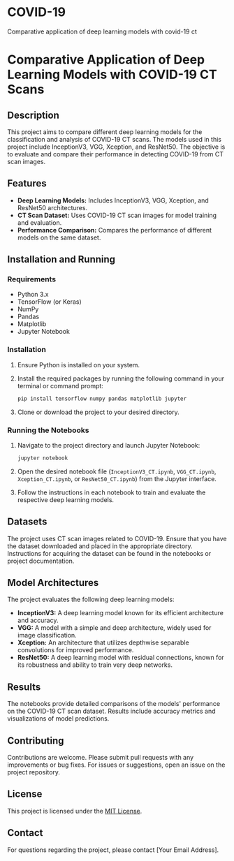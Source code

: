 # COVID-19
Comparative application of deep learning models with covid-19 ct
# Comparative Application of Deep Learning Models with COVID-19 CT Scans

## Description

This project aims to compare different deep learning models for the classification and analysis of COVID-19 CT scans. The models used in this project include InceptionV3, VGG, Xception, and ResNet50. The objective is to evaluate and compare their performance in detecting COVID-19 from CT scan images.

## Features

- **Deep Learning Models:** Includes InceptionV3, VGG, Xception, and ResNet50 architectures.
- **CT Scan Dataset:** Uses COVID-19 CT scan images for model training and evaluation.
- **Performance Comparison:** Compares the performance of different models on the same dataset.

## Installation and Running

### Requirements

- Python 3.x
- TensorFlow (or Keras)
- NumPy
- Pandas
- Matplotlib
- Jupyter Notebook

### Installation

1. Ensure Python is installed on your system.
2. Install the required packages by running the following command in your terminal or command prompt:

    ```bash
    pip install tensorflow numpy pandas matplotlib jupyter
    ```

3. Clone or download the project to your desired directory.

### Running the Notebooks

1. Navigate to the project directory and launch Jupyter Notebook:

    ```bash
    jupyter notebook
    ```

2. Open the desired notebook file (`InceptionV3_CT.ipynb`, `VGG_CT.ipynb`, `Xception_CT.ipynb`, or `ResNet50_CT.ipynb`) from the Jupyter interface.

3. Follow the instructions in each notebook to train and evaluate the respective deep learning models.

## Datasets

The project uses CT scan images related to COVID-19. Ensure that you have the dataset downloaded and placed in the appropriate directory. Instructions for acquiring the dataset can be found in the notebooks or project documentation.

## Model Architectures

The project evaluates the following deep learning models:

- **InceptionV3:** A deep learning model known for its efficient architecture and accuracy.
- **VGG:** A model with a simple and deep architecture, widely used for image classification.
- **Xception:** An architecture that utilizes depthwise separable convolutions for improved performance.
- **ResNet50:** A deep learning model with residual connections, known for its robustness and ability to train very deep networks.

## Results

The notebooks provide detailed comparisons of the models' performance on the COVID-19 CT scan dataset. Results include accuracy metrics and visualizations of model predictions.

## Contributing

Contributions are welcome. Please submit pull requests with any improvements or bug fixes. For issues or suggestions, open an issue on the project repository.

## License

This project is licensed under the [MIT License](LICENSE).

## Contact

For questions regarding the project, please contact [Your Email Address].

